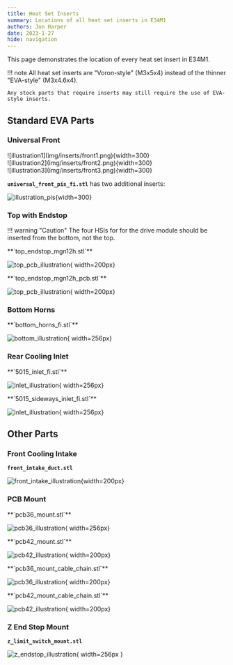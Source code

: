 ```yaml
---
title: Heat Set Inserts
summary: Locations of all heat set inserts in E34M1
authors: Jon Harper
date: 2023-1-27
hide: navigation
---
```


This page demonstrates the location of every heat set insert in E34M1.

!!! note
    All heat set inserts are "Voron-style" (M3x5x4) instead of the thinner "EVA-style" (M3x4.6x4).

    Any stock parts that require inserts may still require the use of EVA-style inserts.

## Standard EVA Parts

### Universal Front

<div markdown class="jh-grid-container jh-grid-3">
<div markdown class="jh-grid-img">
![illustration1](img/inserts/front1.png){width=300}
</div>
<div markdown class="jh-grid-img">
![illustration2](img/inserts/front2.png){width=300}
</div>
<div markdown class="jh-grid-img">
![illustration3](img/inserts/front3.png){width=300}
</div>
</div>

**`universal_front_pis_fi.stl`** has two additional inserts:

![illustration_pis](img/inserts/front_pis.png){width=300}

### Top with Endstop

!!! warning "Caution"
    The four HSIs for for the drive module should be inserted from the bottom, not the top.

<div markdown class="jh-grid-container jh-grid-2">
<div markdown class="jh-grid-img">
**`top_endstop_mgn12h.stl`**

![top_pcb_illustration](img/inserts/top.png){ width=200px}
</div>
<div markdown class="jh-grid-img">
**`top_endstop_mgn12h_pcb.stl`**

![top_pcb_illustration](img/inserts/top_pcb.png){ width=200px}
</div>
</div>

### Bottom Horns

<div markdown class="jh-grid-container jh-grid-2">
<div markdown class="jh-grid-img">
**`bottom_horns_fi.stl`**

![bottom_illustration](img/inserts/bottom.png){ width=256px}
</div>
</div>

### Rear Cooling Inlet

<div markdown class="jh-grid-container jh-grid-2">
<div markdown class="jh-grid-img">
**`5015_inlet_fi.stl`**

![inlet_illustration](img/inserts/inlet.png){ width=256px}
</div>
<div markdown class="jh-grid-img">
**`5015_sideways_inlet_fi.stl`**

![inlet_illustration](img/inserts/inlet_sideways.png){ width=256px}
</div>
</div>

## Other Parts

### Front Cooling Intake

**`front_intake_duct.stl`**

![front_intake_illustration](img/inserts/front_intake.png){width=200px}

### PCB Mount

<div markdown class="jh-grid-container jh-grid-2">
<div markdown class="jh-grid-img">
**`pcb36_mount.stl`**

![pcb36_illustration](img/inserts/pcb36.png){ width=256px}
</div>
<div markdown class="jh-grid-img">
**`pcb42_mount.stl`**

![pcb42_illustration](img/inserts/pcb42.png){ width=200px}
</div>
<div markdown class="jh-grid-img">
**`pcb36_mount_cable_chain.stl`**

![pcb36_illustration](img/inserts/pcb36_chain.png){ width=200px}
</div>
<div markdown class="jh-grid-img">
**`pcb42_mount_cable_chain.stl`**

![pcb42_illustration](img/inserts/pcb42_chain.png){ width=200px}
</div>
</div>

### Z End Stop Mount

**`z_limit_switch_mount.stl`**

![z_endstop_illustration](img/inserts/z_mount.png){ width=256px }

[x_stop_block]: https://github.com/jon-harper/MercuryOneUserMods/blob/EVA3/Mercury_One/jonspaceharper/EVA3/STL/x_axis_stop_block.stl
[z_limit_cover]: https://github.com/jon-harper/MercuryOneUserMods/blob/EVA3/Mercury_One/jonspaceharper/EVA3/STL/z_limit_switch_cover.stl
[z_limit_mount]: https://github.com/jon-harper/MercuryOneUserMods/blob/EVA3/Mercury_One/jonspaceharper/EVA3/STL/z_limit_switch_mount.stl
[cable_guide]: https://github.com/jon-harper/MercuryOneUserMods/blob/EVA3/Mercury_One/jonspaceharper/EVA3/STL/cable_guide.stl
[pcb36_mount]: https://github.com/jon-harper/MercuryOneUserMods/blob/EVA3/Mercury_One/jonspaceharper/EVA3/STL/pcb36_mount.stl
[pcb42_mount]: https://github.com/jon-harper/MercuryOneUserMods/blob/EVA3/Mercury_One/jonspaceharper/EVA3/STL/pcb42_mount.stl
[front_intake]: https://github.com/jon-harper/MercuryOneUserMods/blob/EVA3/Mercury_One/jonspaceharper/EVA3/STL/front_intake_duct.stl
[bottom_horns]: https://github.com/jon-harper/MercuryOneUserMods/blob/EVA3/Mercury_One/jonspaceharper/EVA3/STL/bottom_horns_fi.stl
[belt_grabber]: https://github.com/jon-harper/MercuryOneUserMods/blob/EVA3/Mercury_One/jonspaceharper/EVA3/STL/belt_grabber.stl
[bltouch_mount]: https://github.com/jon-harper/MercuryOneUserMods/blob/EVA3/Mercury_One/jonspaceharper/EVA3/STL/bl_touch_mount.stl
[5015_inlet]: https://github.com/jon-harper/MercuryOneUserMods/blob/EVA3/Mercury_One/jonspaceharper/EVA3/STL/5015_inlet_fi.stl
[5015_sideways_inlet]: https://github.com/jon-harper/MercuryOneUserMods/blob/EVA3/Mercury_One/jonspaceharper/EVA3/STL/5015_sideways_inlet_fi.stl
[front]: https://github.com/jon-harper/MercuryOneUserMods/blob/EVA3/Mercury_One/jonspaceharper/EVA3/STL/front_universal_fi.stl
[front_pis]: https://github.com/jon-harper/MercuryOneUserMods/blob/EVA3/Mercury_One/jonspaceharper/EVA3/STL/front_universal_pis_fi.stl
[top]: https://github.com/jon-harper/MercuryOneUserMods/blob/EVA3/Mercury_One/jonspaceharper/EVA3/STL/top_endstop_mgn12h.stl
[top_pcb]: https://github.com/jon-harper/MercuryOneUserMods/blob/EVA3/Mercury_One/jonspaceharper/EVA3/STL/top_endstop_mgn12h_pcb.stl